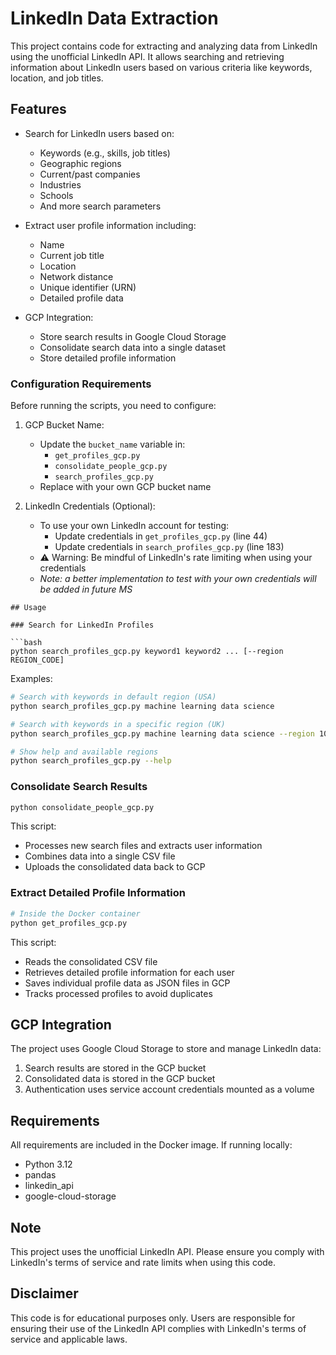 # LinkedIn Data Extraction

This project contains code for extracting and analyzing data from LinkedIn using the unofficial LinkedIn API. It allows searching and retrieving information about LinkedIn users based on various criteria like keywords, location, and job titles.

## Features

- Search for LinkedIn users based on:
  - Keywords (e.g., skills, job titles)
  - Geographic regions
  - Current/past companies
  - Industries
  - Schools
  - And more search parameters

- Extract user profile information including:
  - Name
  - Current job title
  - Location
  - Network distance
  - Unique identifier (URN)
  - Detailed profile data

- GCP Integration:
  - Store search results in Google Cloud Storage
  - Consolidate search data into a single dataset
  - Store detailed profile information

### Configuration Requirements

Before running the scripts, you need to configure:

1. GCP Bucket Name:
   - Update the `bucket_name` variable in:
     - `get_profiles_gcp.py`
     - `consolidate_people_gcp.py`
     - `search_profiles_gcp.py`
   - Replace with your own GCP bucket name

2. LinkedIn Credentials (Optional):
   - To use your own LinkedIn account for testing:
     - Update credentials in `get_profiles_gcp.py` (line 44)
     - Update credentials in `search_profiles_gcp.py` (line 183)
   - ⚠️ Warning: Be mindful of LinkedIn's rate limiting when using your credentials
   - *Note: a better implementation to test with your own credentials will be added in future MS*
```
## Usage

### Search for LinkedIn Profiles

```bash
python search_profiles_gcp.py keyword1 keyword2 ... [--region REGION_CODE]
```

Examples:
```bash
# Search with keywords in default region (USA)
python search_profiles_gcp.py machine learning data science

# Search with keywords in a specific region (UK)
python search_profiles_gcp.py machine learning data science --region 101452733

# Show help and available regions
python search_profiles_gcp.py --help
```

### Consolidate Search Results

```bash
python consolidate_people_gcp.py
```

This script:
- Processes new search files and extracts user information
- Combines data into a single CSV file
- Uploads the consolidated data back to GCP

### Extract Detailed Profile Information

```bash
# Inside the Docker container
python get_profiles_gcp.py
```

This script:
- Reads the consolidated CSV file
- Retrieves detailed profile information for each user
- Saves individual profile data as JSON files in GCP
- Tracks processed profiles to avoid duplicates


## GCP Integration

The project uses Google Cloud Storage to store and manage LinkedIn data:

1. Search results are stored in the GCP bucket
2. Consolidated data is stored in the GCP bucket
3. Authentication uses service account credentials mounted as a volume

## Requirements

All requirements are included in the Docker image. If running locally:

- Python 3.12
- pandas
- linkedin_api
- google-cloud-storage

## Note

This project uses the unofficial LinkedIn API. Please ensure you comply with LinkedIn's terms of service and rate limits when using this code.

## Disclaimer

This code is for educational purposes only. Users are responsible for ensuring their use of the LinkedIn API complies with LinkedIn's terms of service and applicable laws.
